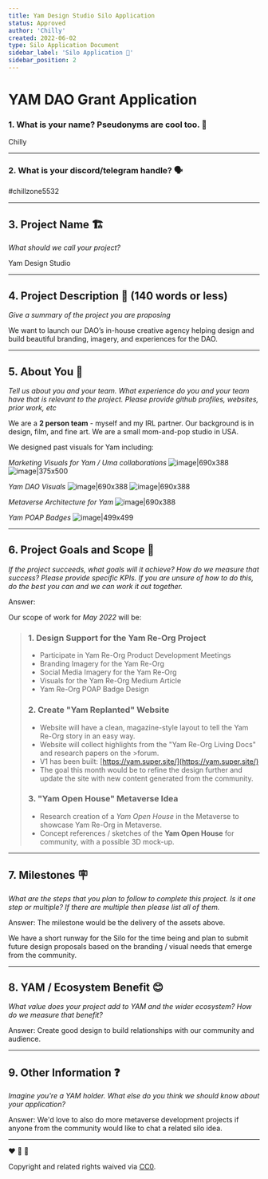```yaml
---
title: Yam Design Studio Silo Application 
status: Approved
author: 'Chilly'
created: 2022-06-02
type: Silo Application Document
sidebar_label: 'Silo Application 📝'
sidebar_position: 2
---
```


# YAM DAO Grant Application

### 1. What is your name? Pseudonyms are cool too. 🥸

Chilly

---

### 2. What is your discord/telegram handle? 🗣️

#chillzone5532

---

## 3. Project Name 🏗️

*What should we call your project?*

Yam Design Studio

---

## 4. Project Description 🤔 (140 words or less)

*Give a summary of the project you are proposing*

We want to launch our DAO’s in-house creative agency helping design and build beautiful branding, imagery, and experiences for the DAO.

---

## 5. About You 👥

*Tell us about you and your team. What experience do you and your team have that is relevant to the project. Please provide github profiles, websites, prior work, etc*

We are a **2 person team** - myself and my IRL partner. Our background is in design, film, and fine art. We are a small mom-and-pop studio in USA.

We designed past visuals for Yam including:

*Marketing Visuals for Yam / Uma collaborations*
![image|690x388](upload://xAx2Z72QVY89BHVivl0lh3DBWyQ.jpeg)
![image|375x500](upload://urY6bX4vtM5p5zcFtYTQrTFgfAA.jpeg)

*Yam DAO Visuals*
![image|690x388](upload://pPDOYY0RLMIh4CAkbmONKYXV4NN.jpeg)
![image|690x388](upload://xglxIaGYmWAvSFTyrBoBePYZxkZ.jpeg)

*Metaverse Architecture for Yam*
![image|690x388](upload://zRgFFKlUBovKQqAc9LTzhnHv6MK.jpeg)

*Yam POAP Badges*
![image|499x499](upload://7WX8BCmeYB24z54CPvYak1D2Nmn.jpeg)

---

## 6. Project Goals and Scope 🚀

*If the project succeeds, what goals will it achieve? How do we measure that success? Please provide specific KPIs. If you are unsure of how to do this, do the best you can and we can work it out together.*

Answer:

Our scope of work for *May 2022* will be:

>### 1. Design Support for the Yam Re-Org Project
>
>* Participate in Yam Re-Org Product Development Meetings
>* Branding Imagery for the Yam Re-Org
>* Social Media Imagery for the Yam Re-Org
>* Visuals for the Yam Re-Org Medium Article
>* Yam Re-Org POAP Badge Design
>
>### 2. Create "Yam Replanted" Website
>
>* Website will have a clean, magazine-style layout to tell the Yam Re-Org story in an easy way.
>* Website will collect highlights from the "Yam Re-Org Living Docs" and research papers on the >forum.
>* V1 has been built: [https://yam.super.site/](https://yam.super.site/)
>* The goal this month would be to refine the design further and update the site with new content generated from the community.
>
>### 3. "Yam Open House" Metaverse Idea
>
>* Research creation of a *Yam Open House* in the Metaverse to showcase Yam Re-Org in Metaverse.
>* Concept references / sketches of the **Yam Open House** for community, with a possible 3D mock-up.

---

## 7. Milestones 🪧

*What are the steps that you plan to follow to complete this project. Is it one step or multiple? If there are multiple then please list all of them.*

Answer: The milestone would be the delivery of the assets above.

We have a short runway for the Silo for the time being and plan to submit future design proposals based on the branding / visual needs that emerge from the community.

---

## 8. YAM / Ecosystem Benefit 😊

*What value does your project add to YAM and the wider ecosystem? How do we measure that benefit?*

Answer: Create good design to build relationships with our community and audience.

---

## 9. Other Information ❓

*Imagine you're a YAM holder. What else do you think we should know about your application?*

Answer: We'd love to also do more metaverse development projects if anyone from the community would like to chat a related silo idea.

---

<!-- do not edit below this line -->

:heart: :rocket: :sweet_potato:

Copyright and related rights waived via [CC0](https://creativecommons.org/publicdomain/zero/1.0/).
